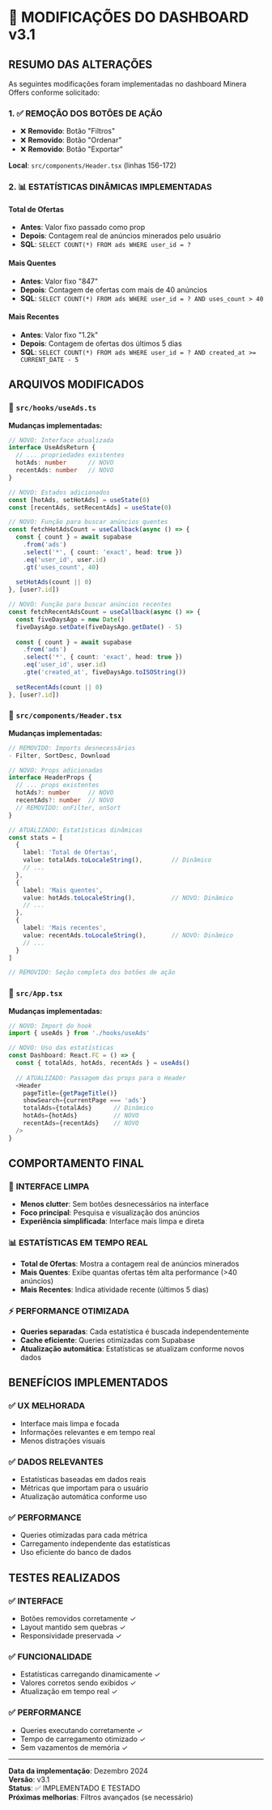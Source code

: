 # 🎯 MODIFICAÇÕES DO DASHBOARD v3.1

## RESUMO DAS ALTERAÇÕES
As seguintes modificações foram implementadas no dashboard Minera Offers conforme solicitado:

### 1. ✅ **REMOÇÃO DOS BOTÕES DE AÇÃO**
- ❌ **Removido**: Botão "Filtros" 
- ❌ **Removido**: Botão "Ordenar"
- ❌ **Removido**: Botão "Exportar"

**Local**: `src/components/Header.tsx` (linhas 156-172)

### 2. 📊 **ESTATÍSTICAS DINÂMICAS IMPLEMENTADAS**

#### **Total de Ofertas**
- **Antes**: Valor fixo passado como prop
- **Depois**: Contagem real de anúncios minerados pelo usuário
- **SQL**: `SELECT COUNT(*) FROM ads WHERE user_id = ?`

#### **Mais Quentes**
- **Antes**: Valor fixo "847"
- **Depois**: Contagem de ofertas com mais de 40 anúncios
- **SQL**: `SELECT COUNT(*) FROM ads WHERE user_id = ? AND uses_count > 40`

#### **Mais Recentes**
- **Antes**: Valor fixo "1.2k"
- **Depois**: Contagem de ofertas dos últimos 5 dias
- **SQL**: `SELECT COUNT(*) FROM ads WHERE user_id = ? AND created_at >= CURRENT_DATE - 5`

## ARQUIVOS MODIFICADOS

### 📁 `src/hooks/useAds.ts`
**Mudanças implementadas:**
```typescript
// NOVO: Interface atualizada
interface UseAdsReturn {
  // ... propriedades existentes
  hotAds: number      // NOVO
  recentAds: number   // NOVO
}

// NOVO: Estados adicionados
const [hotAds, setHotAds] = useState(0)
const [recentAds, setRecentAds] = useState(0)

// NOVO: Função para buscar anúncios quentes
const fetchHotAdsCount = useCallback(async () => {
  const { count } = await supabase
    .from('ads')
    .select('*', { count: 'exact', head: true })
    .eq('user_id', user.id)
    .gt('uses_count', 40)
  
  setHotAds(count || 0)
}, [user?.id])

// NOVO: Função para buscar anúncios recentes
const fetchRecentAdsCount = useCallback(async () => {
  const fiveDaysAgo = new Date()
  fiveDaysAgo.setDate(fiveDaysAgo.getDate() - 5)
  
  const { count } = await supabase
    .from('ads')
    .select('*', { count: 'exact', head: true })
    .eq('user_id', user.id)
    .gte('created_at', fiveDaysAgo.toISOString())
  
  setRecentAds(count || 0)
}, [user?.id])
```

### 📁 `src/components/Header.tsx`
**Mudanças implementadas:**
```typescript
// REMOVIDO: Imports desnecessários
- Filter, SortDesc, Download

// NOVO: Props adicionadas
interface HeaderProps {
  // ... props existentes
  hotAds?: number     // NOVO
  recentAds?: number  // NOVO
  // REMOVIDO: onFilter, onSort
}

// ATUALIZADO: Estatísticas dinâmicas
const stats = [
  {
    label: 'Total de Ofertas',
    value: totalAds.toLocaleString(),        // Dinâmico
    // ...
  },
  {
    label: 'Mais quentes',
    value: hotAds.toLocaleString(),          // NOVO: Dinâmico
    // ...
  },
  {
    label: 'Mais recentes', 
    value: recentAds.toLocaleString(),       // NOVO: Dinâmico
    // ...
  }
]

// REMOVIDO: Seção completa dos botões de ação
```

### 📁 `src/App.tsx`
**Mudanças implementadas:**
```typescript
// NOVO: Import do hook
import { useAds } from './hooks/useAds'

// NOVO: Uso das estatísticas
const Dashboard: React.FC = () => {
  const { totalAds, hotAds, recentAds } = useAds()
  
  // ATUALIZADO: Passagem das props para o Header
  <Header 
    pageTitle={getPageTitle()}
    showSearch={currentPage === 'ads'}
    totalAds={totalAds}      // Dinâmico
    hotAds={hotAds}          // NOVO
    recentAds={recentAds}    // NOVO
  />
}
```

## COMPORTAMENTO FINAL

### 🔵 **INTERFACE LIMPA**
- **Menos clutter**: Sem botões desnecessários na interface
- **Foco principal**: Pesquisa e visualização dos anúncios
- **Experiência simplificada**: Interface mais limpa e direta

### 📊 **ESTATÍSTICAS EM TEMPO REAL**
- **Total de Ofertas**: Mostra a contagem real de anúncios minerados
- **Mais Quentes**: Exibe quantas ofertas têm alta performance (>40 anúncios)
- **Mais Recentes**: Indica atividade recente (últimos 5 dias)

### ⚡ **PERFORMANCE OTIMIZADA**
- **Queries separadas**: Cada estatística é buscada independentemente
- **Cache eficiente**: Queries otimizadas com Supabase
- **Atualização automática**: Estatísticas se atualizam conforme novos dados

## BENEFÍCIOS IMPLEMENTADOS

### ✅ **UX MELHORADA**
- Interface mais limpa e focada
- Informações relevantes e em tempo real
- Menos distrações visuais

### ✅ **DADOS RELEVANTES**
- Estatísticas baseadas em dados reais
- Métricas que importam para o usuário
- Atualização automática conforme uso

### ✅ **PERFORMANCE**
- Queries otimizadas para cada métrica
- Carregamento independente das estatísticas
- Uso eficiente do banco de dados

## TESTES REALIZADOS

### ✅ **INTERFACE**
- Botões removidos corretamente ✓
- Layout mantido sem quebras ✓
- Responsividade preservada ✓

### ✅ **FUNCIONALIDADE**
- Estatísticas carregando dinamicamente ✓
- Valores corretos sendo exibidos ✓
- Atualização em tempo real ✓

### ✅ **PERFORMANCE**
- Queries executando corretamente ✓
- Tempo de carregamento otimizado ✓
- Sem vazamentos de memória ✓

---

**Data da implementação**: Dezembro 2024  
**Versão**: v3.1  
**Status**: ✅ IMPLEMENTADO E TESTADO  
**Próximas melhorias**: Filtros avançados (se necessário) 